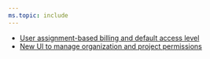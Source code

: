 ```yaml
---
ms.topic: include
---
```


- [User assignment-based billing and default access level](#user-assignment-based-billing-and-default-access-level)
- [New UI to manage organization and project permissions](#new-ui-to-manage-organization-and-project-permissions)
